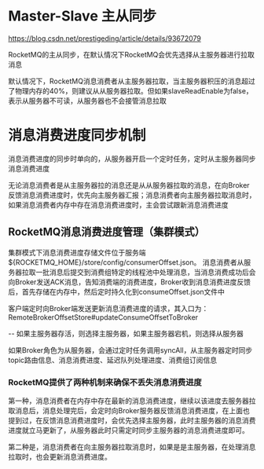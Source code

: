 # Master-Slave 主从同步
https://blog.csdn.net/prestigeding/article/details/93672079

RocketMQ的主从同步，在默认情况下RocketMQ会优先选择从主服务器进行拉取消息  

默认情况下，RocketMQ消息消费者从主服务器拉取，当主服务器积压的消息超过了物理内存的40%，则建议从从服务器拉取。但如果slaveReadEnable为false，表示从服务器不可读，从服务器也不会接管消息拉取


# 消息消费进度同步机制

消息消费进度的同步时单向的，从服务器开启一个定时任务，定时从主服务器同步消息消费进度  

无论消息消费者是从主服务器拉的消息还是从从服务器拉取的消息，在向Broker反馈消息消费进度时，优先向主服务器汇报；消息消费者向主服务器拉取消息时，如果消息消费者内存中存在消息消费进度时，主会尝试跟新消息消费进度


## RocketMQ消息消费进度管理（集群模式）
集群模式下消息消费进度存储文件位于服务端${ROCKETMQ_HOME}/store/config/consumerOffset.json。
消息消费者从服务器拉取一批消息后提交到消费组特定的线程池中处理消息，当消息消费成功后会向Broker发送ACK消息，告知消费端的消费进度，Broker收到消息消费进度反馈后，首先存储在内存中，然后定时持久化到consumeOffset.json文件中  

客户端定时向Broker端发送更新消息消费进度的请求，其入口为：RemoteBrokerOffsetStore#updateConsumeOffsetToBroker

-- 如果主服务器存活，则选择主服务器，如果主服务器宕机，则选择从服务器

如果Broker角色为从服务器，会通过定时任务调用syncAll，从主服务器定时同步topic路由信息、消息消费进度、延迟队列处理进度、消费组订阅信息

### RocketMQ提供了两种机制来确保不丢失消息消费进度

第一种，消息消费者在内存中存在最新的消息消费进度，继续以该进度去服务器拉取消息后，消息处理完后，会定时向Broker服务器反馈消息消费进度，在上面也提到过，在反馈消息消费进度时，会优先选择主服务器，此时主服务器的消息消费进度就立马更新了，从服务器此时只需定时同步主服务器的消息消费进度即可。

第二种是，消息消费者在向主服务器拉取消息时，如果是是主服务器，在处理消息拉取时，也会更新消息消费进度。

